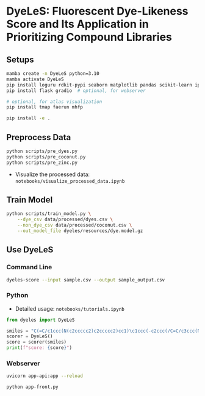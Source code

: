 # DyeLeS: Fluorescent Dye-Likeness Score and Its Application in Prioritizing Compound Libraries

## Setups

```bash
mamba create -n DyeLeS python=3.10
mamba activate DyeLeS
pip install loguru rdkit-pypi seaborn matplotlib pandas scikit-learn ipykernel absl-py tqdm "numpy<2" lightgbm
pip install flask gradio  # optional, for webserver

# optional, for atlas visualization
pip install tmap faerun mhfp

pip install -e .
```

## Preprocess Data

```bash
python scripts/pre_dyes.py
python scripts/pre_coconut.py
python scripts/pre_zinc.py
```

- Visualize the processed data: `notebooks/visualize_processed_data.ipynb`

## Train Model

```bash
python scripts/train_model.py \
    --dye_csv data/processed/dyes.csv \
    --non_dye_csv data/processed/coconut.csv \
    --out_model_file dyeles/resources/dye.model.gz
```

## Use DyeLeS

### Command Line

```bash
dyeles-score --input sample.csv --output sample_output.csv
```

### Python

- Detailed usage: `notebooks/tutorials.ipynb`

```python
from dyeles import DyeLeS

smiles = "C(=C/c1ccc(N(c2ccccc2)c2ccccc2)cc1)\c1ccc(-c2ccc(/C=C/c3ccc(N(c4ccccc4)c4ccccc4)cc3)cc2)cc1"
scorer = DyeLeS()
score = scorer(smiles)
print(f"score: {score}")
```

### Webserver

```bash
uvicorn app-api:app --reload

python app-front.py
```
